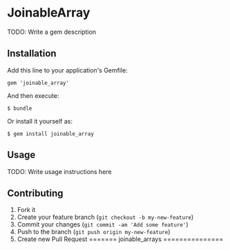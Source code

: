 # JoinableArray

TODO: Write a gem description

## Installation

Add this line to your application's Gemfile:

    gem 'joinable_array'

And then execute:

    $ bundle

Or install it yourself as:

    $ gem install joinable_array

## Usage

TODO: Write usage instructions here

## Contributing

1. Fork it
2. Create your feature branch (`git checkout -b my-new-feature`)
3. Commit your changes (`git commit -am 'Add some feature'`)
4. Push to the branch (`git push origin my-new-feature`)
5. Create new Pull Request
=======
joinable_arrays
===============
